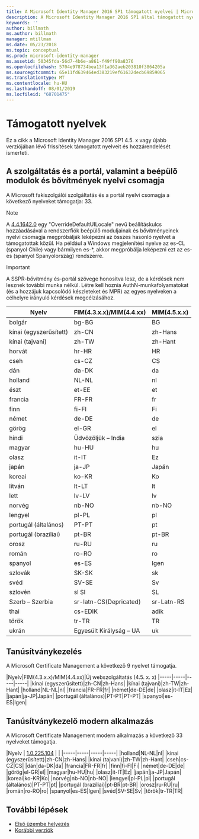 ```yaml
---
title: A Microsoft Identity Manager 2016 SP1 támogatott nyelvei | Microsoft Docs
description: A Microsoft Identity Manager 2016 SP1 által támogatott nyelvek listája.
keywords: ''
author: billmath
ms.author: billmath
manager: mtillman
ms.date: 05/23/2018
ms.topic: conceptual
ms.prod: microsoft-identity-manager
ms.assetid: 50345fda-56d7-4b6e-a861-f49ff90a8376
ms.openlocfilehash: 5704e978734bea13f1a362aeb203810f3864205a
ms.sourcegitcommit: 65e11fd639464ed383219ef61632decb69859065
ms.translationtype: MT
ms.contentlocale: hu-HU
ms.lasthandoff: 08/01/2019
ms.locfileid: "68701475"
---
```

# <a name="supported-languages"></a>Támogatott nyelvek <!-- draft test-->

Ez a cikk a Microsoft Identity Manager 2016 SP1 4.5. x vagy újabb verziójában lévő frissítések támogatott nyelveit és hozzárendelését ismerteti.

## <a name="mim-service-and-portal-and-add-ins-and-extensions-language-pack"></a>A szolgáltatás és a portál, valamint a beépülő modulok és bővítmények nyelvi csomagja 

A Microsoft fakiszolgálói szolgáltatás és a portál nyelvi csomagja a következő nyelveket támogatja: 33.  

> [!NOTE]
> A [4.4.1642.0](https://support.microsoft.com/en-us/help/4021562/hotfix-rollup-package-build-4-4-1642-0-is-available-for-microsoft) egy "OverrideDefaultUILocale" nevű beállításkulcs hozzáadásával a rendszerfiók beépülő moduljainak és bővítményeinek nyelvi csomagja megpróbálják leképezni az összes hasonló nyelvet a támogatottak közül. Ha például a Windows megjelenítési nyelve az es-CL (spanyol Chile) vagy bármilyen es-\*, akkor megpróbálja leképezni ezt az es-es (spanyol Spanyolország) rendszerre.

> [!IMPORTANT]
> A SSPR-bővítmény és-portál szövege honosítva lesz, de a kérdések nem lesznek további munka nélkül. Létre kell hoznia AuthN-munkafolyamatokat (és a hozzájuk kapcsolódó készleteket és MPR) az egyes nyelveken a célhelyre irányuló kérdések megcélzásához.

|       Nyelv        | FIM(4.3.x.x)/MIM(4.4.xx) | MIM(4.5.x.x) |
|-----------------------|--------------------------|--------------|
|       bolgár       |          bg-BG           |      BG      |
| kínai (egyszerűsített)  |          zh-CN           |   zh-Hans    |
|   kínai (tajvani)    |          zh-TW           |   zh-Hant    |
|       horvát        |          hr-HR           |      HR      |
|         cseh         |          cs-CZ           |      CS      |
|        dán         |          da-DK           |      da      |
|         holland         |          NL-NL           |      nl      |
|       észt        |          et-EE           |      et      |
|        francia         |          FR-FR           |      fr      |
|        finn        |          fi-FI           |      Fi      |
|        német         |          de-DE           |      de      |
|         görög         |          el-GR           |      el      |
|         hindi         |          Üdvözöljük – India           |      szia      |
|       magyar       |          hu-HU           |      hu      |
|        olasz        |          it-IT           |      Ez      |
|       japán        |          ja-JP           |      Japán      |
|        koreai         |          ko-KR           |      Ko      |
|      litván       |          lt-LT           |      lt      |
|        lett        |          lv-LV           |      lv      |
|       norvég       |          nb-NO           |    nb-NO     |
|        lengyel         |          pl-PL           |      pl      |
| portugál (általános) |          PT-PT           |      pt      |
|  portugál (brazíliai)  |          pt-BR           |    pt-BR     |
|        orosz        |          ru-RU           |      ru      |
|       román        |          ro-RO           |      ro      |
|        spanyol        |          es-ES           |      Igen      |
|        szlovák         |          SK-SK           |      sk      |
|        svéd        |          SV-SE           |      Sv      |
|       szlovén       |          sl SI           |      SL      |
|   Szerb – Szerbia    |  sr-latn-CS(Depricated)  |  sr-Latn-RS  |
|         thai          |          cs-EDIK           |      adik      |
|        török        |          tr-TR           |      TR      |
|       ukrán       |          Egyesült Királyság – UA           |      uk      |

## <a name="certificate-management"></a>Tanúsítványkezelés 
A Microsoft Certificate Management a következő 9 nyelvet támogatja. 

|Nyelv|FIM(4.3.x.x)/MIM(4.4.xx)|Új webszolgáltatás (4.5. x. x)
|-----|-----|-----|-----|
|kínai (egyszerűsített)|zh-CN|zh-Hans|
|kínai (tajvani)|zh-TW|zh-Hant|
|holland|NL-NL|nl|
|francia|FR-FR|fr|
|német|de-DE|de|
|olasz|it-IT|Ez|
|japán|ja-JP|Japán|
|portugál (általános)|PT-PT|PT-PT|
|spanyol|es-ES|Igen|

## <a name="certificate-management-modern-application"></a>Tanúsítványkezelő modern alkalmazás  
A Microsoft Certificate Management modern alkalmazás a következő 33 nyelveket támogatja. 

|Nyelv | [1.0.225.104](https://www.microsoft.com/en-us/download/details.aspx?id=54954) | |
|-----|-----|-----|-----|
|holland|NL-NL|nl|
|kínai (egyszerűsített)|zh-CN|zh-Hans|
|kínai (tajvani)|zh-TW|zh-Hant|
|cseh|cs-CZ|CS|
|dán|da-DK|da|
|francia|FR-FR|fr|
|finn|fi-FI|Fi|
|német|de-DE|de|
|görög|el-GR|el|
|magyar|hu-HU|hu|
|olasz|it-IT|Ez|
|japán|ja-JP|Japán|
|koreai|ko-KR|Ko|
|norvég|nb-NO|nb-NO|
|lengyel|pl-PL|pl|
|portugál (általános)|PT-PT|pt|
|portugál (brazíliai)|pt-BR|pt-BR|
|orosz|ru-RU|ru|
|román|ro-RO|ro|
|spanyol|es-ES|Igen|
|svéd|SV-SE|Sv|
|török|tr-TR|TR|

## <a name="next-steps"></a>További lépések

- [Első üzembe helyezés](microsoft-identity-manager-deploy.md)
- [Korábbi verziók](reference/version-history.md)

